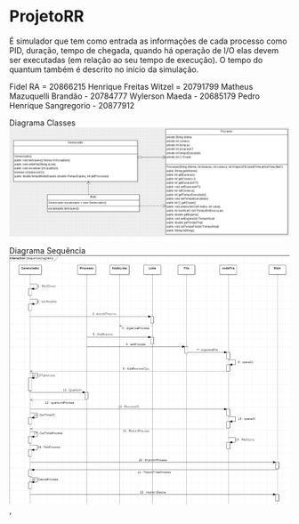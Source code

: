 # ProjetoRR
É simulador que tem como entrada as informações de cada processo como PID, duração, tempo de chegada, quando há operação de I/O  elas devem ser executadas (em relação ao seu tempo de execução). O tempo do quantum também é descrito no início da simulação.

<body>
Fidel RA = 20866215
Henrique Freitas Witzel = 20791799
Matheus Mazuquelli Brandão - 20784777
Wylerson Maeda - 20685179
Pedro Henrique Sangregorio - 20877912
  </body>

Diagrama Classes
<img src="https://raw.githubusercontent.com/fideljcs/ProjetoRR/master/Diagramas/diagrama-classes.jpg"/>

Diagrama Sequência
<img src="https://raw.githubusercontent.com/fideljcs/ProjetoRR/master/Diagramas/Diagrama-sequencia.PNG"/>
,
